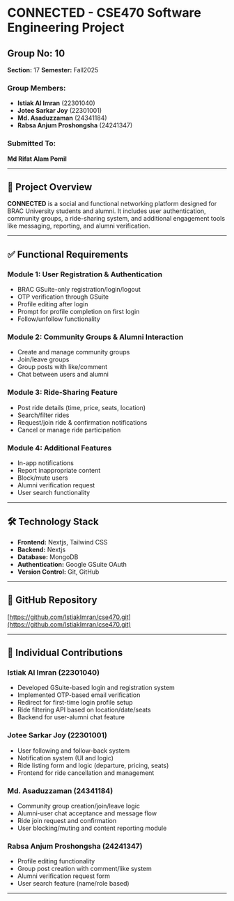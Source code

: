 # CONNECTED - CSE470 Software Engineering Project

## Group No: 10

**Section:** 17
**Semester:** Fall2025

### Group Members:

* **Istiak Al Imran** (22301040)
* **Jotee Sarkar Joy** (22301001)
* **Md. Asaduzzaman** (24341184)
* **Rabsa Anjum Proshongsha** (24241347)

### Submitted To:

**Md Rifat Alam Pomil**

---

## 📌 Project Overview

**CONNECTED** is a social and functional networking platform designed for BRAC University students and alumni. It includes user authentication, community groups, a ride-sharing system, and additional engagement tools like messaging, reporting, and alumni verification.

---

## ✅ Functional Requirements

### Module 1: User Registration & Authentication

* BRAC GSuite-only registration/login/logout
* OTP verification through GSuite
* Profile editing after login
* Prompt for profile completion on first login
* Follow/unfollow functionality

### Module 2: Community Groups & Alumni Interaction

* Create and manage community groups
* Join/leave groups
* Group posts with like/comment
* Chat between users and alumni

### Module 3: Ride-Sharing Feature

* Post ride details (time, price, seats, location)
* Search/filter rides
* Request/join ride & confirmation notifications
* Cancel or manage ride participation

### Module 4: Additional Features

* In-app notifications
* Report inappropriate content
* Block/mute users
* Alumni verification request
* User search functionality

---

## 🛠️ Technology Stack

* **Frontend:** Nextjs, Tailwind CSS
* **Backend:** Nextjs
* **Database:** MongoDB
* **Authentication:** Google GSuite OAuth
* **Version Control:** Git, GitHub

---


## 🔗 GitHub Repository

[https://github.com/IstiakImran/cse470.git](https://github.com/IstiakImran/cse470.git)



---

## 👥 Individual Contributions

### Istiak Al Imran (22301040)

* Developed GSuite-based login and registration system
* Implemented OTP-based email verification
* Redirect for first-time login profile setup
* Ride filtering API based on location/date/seats
* Backend for user-alumni chat feature

### Jotee Sarkar Joy (22301001)

* User following and follow-back system
* Notification system (UI and logic)
* Ride listing form and logic (departure, pricing, seats)
* Frontend for ride cancellation and management

### Md. Asaduzzaman (24341184)

* Community group creation/join/leave logic
* Alumni-user chat acceptance and message flow
* Ride join request and confirmation
* User blocking/muting and content reporting module

### Rabsa Anjum Proshongsha (24241347)

* Profile editing functionality
* Group post creation with comment/like system
* Alumni verification request form
* User search feature (name/role based)

---
